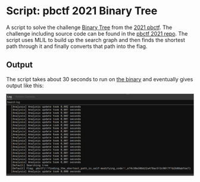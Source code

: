 # Script: pbctf 2021 Binary Tree

A script to solve the challenge [Binary Tree](https://ctftime.org/task/17581) from the [2021 pbctf](https://ctftime.org/event/1371). The challenge including source code can be found in the [pbctf 2021 repo](https://github.com/perfectblue/pbCTF-2021-challs/tree/master/rev/binary-tree).
The script uses MLIL to build up the search graph and then finds the shortest path through it and finally converts that path into the flag.

## Output

The script takes about 30 seconds to run on [the binary](example/main.elf) and eventually gives output like this:

![bintree solver results](example/bintree-results.png)
